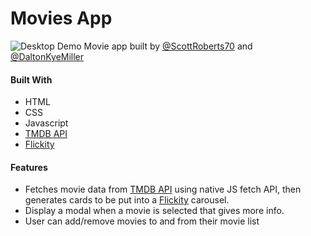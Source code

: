 # Movies App

![Desktop Demo](./readme/img/movies_app_demo.gif)
Movie app built by [@ScottRoberts70](https://github.com/ScottRoberts70)
and [@DaltonKyeMiller](https://github.com/daltonkyemiller)

#### Built With

- HTML
- CSS
- Javascript
- [TMDB API](https://developers.themoviedb.org/3)
- [Flickity](https://flickity.metafizzy.co/)

#### Features

- Fetches movie data from [TMDB API](https://developers.themoviedb.org/3) using native JS fetch API, then generates
  cards to be put into a [Flickity](https://flickity.metafizzy.co/) carousel.
- Display a modal when a movie is selected that gives more info.
- User can add/remove movies to and from their movie list